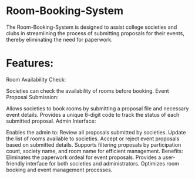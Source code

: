 # Room-Booking-System

   The Room-Booking-System is designed to assist college societies and clubs in streamlining the process of submitting proposals for their events, thereby eliminating the need for paperwork.

# Features:
   Room Availability Check:

Societies can check the availability of rooms before booking.
Event Proposal Submission:

Allows societies to book rooms by submitting a proposal file and necessary event details.
Provides a unique 8-digit code to track the status of each submitted proposal.
Admin Interface:

Enables the admin to:
Review all proposals submitted by societies.
Update the list of rooms available to societies.
Accept or reject event proposals based on submitted details.
Supports filtering proposals by participation count, society name, and room name for efficient management.
Benefits:
Eliminates the paperwork ordeal for event proposals.
Provides a user-friendly interface for both societies and administrators.
Optimizes room booking and event management processes.
